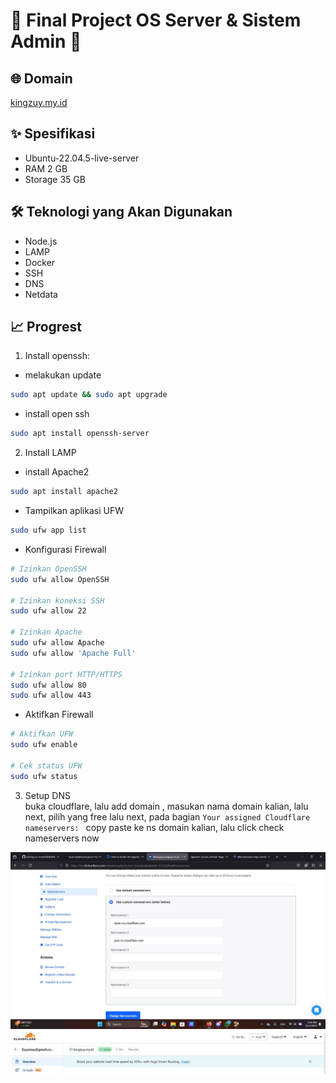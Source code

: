 # 🚀 Final Project OS Server & Sistem Admin 🚀

## 🌐 Domain
[kingzuy.my.id](https://kingzuy.my.id)

## ✨ Spesifikasi
- Ubuntu-22.04.5-live-server
- RAM 2 GB
- Storage 35 GB

## 🛠 Teknologi yang Akan Digunakan
- Node.js
- LAMP
- Docker
- SSH
- DNS
- Netdata

## 📈 Progrest
1. Install openssh:
- melakukan update
```bash
sudo apt update && sudo apt upgrade
```
- install open ssh
```bash
sudo apt install openssh-server
```
2. Install LAMP
- install Apache2
```bash
sudo apt install apache2
```
- Tampilkan aplikasi UFW
```bash
sudo ufw app list
```
- Konfigurasi Firewall  
```bash
# Izinkan OpenSSH
sudo ufw allow OpenSSH

# Izinkan koneksi SSH
sudo ufw allow 22

# Izinkan Apache
sudo ufw allow Apache
sudo ufw allow 'Apache Full'

# Izinkan port HTTP/HTTPS
sudo ufw allow 80
sudo ufw allow 443
```
- Aktifkan Firewall
```bash
# Aktifkan UFW
sudo ufw enable

# Cek status UFW
sudo ufw status
```
3. Setup DNS<br>
buka cloudflare, lalu add domain , masukan nama domain kalian, lalu next, pilih yang free lalu next, pada bagian `Your assigned Cloudflare nameservers: ` copy paste ke ns domain kalian, lalu click check nameservers now
<img src="assets/WhatsApp Image 2024-12-02 at 01.54.39_27d82b87.jpg">
<img src="assets/WhatsApp Image 2024-12-02 at 02.04.13_0f336714.jpg">
